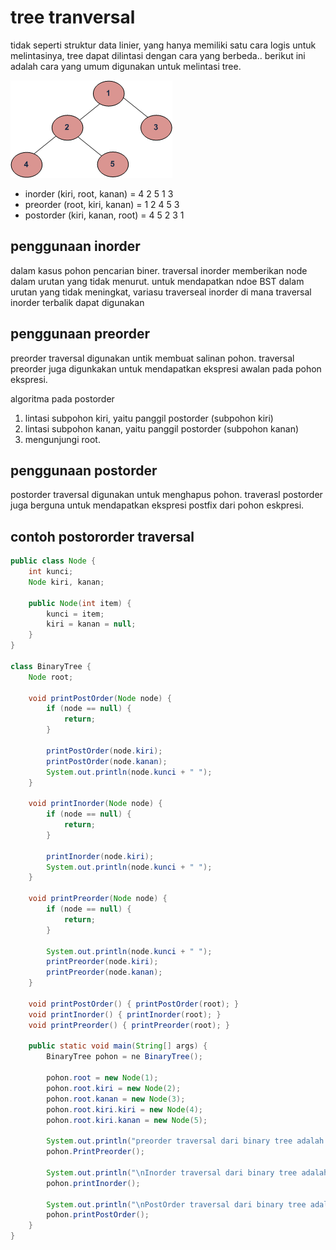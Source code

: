 # tree tranversal

tidak seperti struktur data linier, yang hanya memiliki satu cara logis untuk melintasinya, tree dapat dilintasi dengan cara yang berbeda.. berikut ini adalah cara yang umum digunakan untuk melintasi tree.

![tree](tree12.gif)

- inorder (kiri, root, kanan) = 4 2 5 1 3
- preorder (root, kiri, kanan) = 1 2 4 5 3
- postorder (kiri, kanan, root) = 4 5 2 3 1

## penggunaan inorder
dalam kasus pohon pencarian biner. traversal inorder memberikan node dalam urutan yang tidak menurut. untuk mendapatkan ndoe BST dalam urutan yang tidak meningkat, variasu traverseal inorder di mana traversal inorder terbalik dapat digunakan

## penggunaan preorder

preorder traversal digunakan untik membuat salinan pohon. traversal preorder juga digunkakan untuk mendapatkan ekspresi awalan pada pohon ekspresi. 

algoritma pada postorder
1. lintasi subpohon kiri, yaitu panggil postorder (subpohon kiri)
2. lintasi subpohon kanan, yaitu panggil postorder (subpohon kanan)
3. mengunjungi root.

## penggunaan postorder

postorder traversal digunakan untuk menghapus pohon. traverasl postorder juga berguna untuk mendapatkan ekspresi postfix dari pohon eskpresi.


## contoh postororder traversal

```java
public class Node {
    int kunci;
    Node kiri, kanan;

    public Node(int item) {
        kunci = item;
        kiri = kanan = null;
    }
}

class BinaryTree {
    Node root;
    
    void printPostOrder(Node node) {
        if (node == null) {
            return;
        }

        printPostOrder(node.kiri);
        printPostOrder(node.kanan);
        System.out.println(node.kunci + " ");
    }

    void printInorder(Node node) {
        if (node == null) {
            return;
        }

        printInorder(node.kiri);
        System.out.println(node.kunci + " ");
    }

    void printPreorder(Node node) {
        if (node == null) {
            return;
        }

        System.out.println(node.kunci + " ");
        printPreorder(node.kiri);
        printPreorder(node.kanan);
    }

    void printPostOrder() { printPostOrder(root); }
    void printInorder() { printInorder(root); }
    void printPreorder() { printPreorder(root); }

    public static void main(String[] args) {
        BinaryTree pohon = ne BinaryTree();

        pohon.root = new Node(1);
        pohon.root.kiri = new Node(2);
        pohon.root.kanan = new Node(3);
        pohon.root.kiri.kiri = new Node(4);
        pohon.root.kiri.kanan = new Node(5);

        System.out.println("preorder traversal dari binary tree adalah ");
        pohon.PrintPreorder();

        System.out.println("\nInorder traversal dari binary tree adalah ");
        pohon.printInorder();

        System.out.println("\nPostOrder traversal dari binary tree adalah")
        pohon.printPostOrder();
    }
}
```
